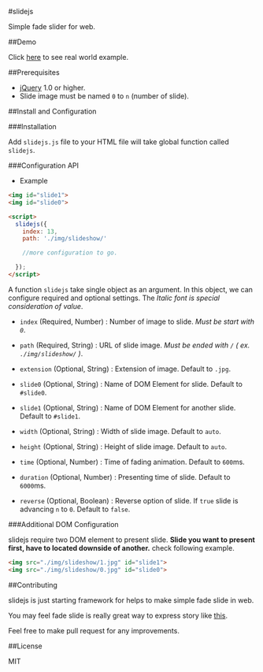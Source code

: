 #slidejs

Simple fade slider for web.

##Demo

Click [here](http://divtag.sejong.edu) to see real world example.

##Prerequisites

- [jQuery](http://jquery.com) 1.0 or higher.
- Slide image must be named `0` to `n` (number of slide).

##Install and Configuration

###Installation

Add `slidejs.js` file to your HTML file will take global function called `slidejs`.

###Configuration API

- Example

```html
<img id="slide1">
<img id="slide0">

<script>
  slidejs({
    index: 13,
    path: './img/slideshow/'

    //more configuration to go.

  });
</script>
```

A function `slidejs` take single object as an argument. In this object, we can configure required and optional settings. The *Italic font is special consideration of value*.

- `index` (Required, Number) : Number of image to slide. *Must be start with `0`*.

- `path` (Required, String) : URL of slide image. *Must be ended with `/` ( ex. `./img/slideshow/` )*.

- `extension` (Optional, String) : Extension of image. Default to `.jpg`.

- `slide0` (Optional, String) : Name of DOM Element for slide. Default to `#slide0`.

- `slide1` (Optional, String) : Name of DOM Element for another slide. Default to `#slide1`.

- `width` (Optional, String) : Width of slide image. Default to `auto`.

- `height` (Optional, String) : Height of slide image. Default to `auto`.

- `time` (Optional, Number) : Time of fading animation. Default to `600`ms.

- `duration` (Optional, Number) : Presenting time of slide. Default to `6000`ms.

- `reverse` (Optional, Boolean) : Reverse option of slide. If `true` slide is advancing `n` to `0`. Default to `false`.

###Additional DOM Configuration

slidejs require two DOM element to present slide. **Slide you want to present first, have to located downside of another.** check following example.

```html
<img src="./img/slideshow/1.jpg" id="slide1">
<img src="./img/slideshow/0.jpg" id="slide0">
```

##Contributing

slidejs is just starting framework for helps to make simple fade slide in web. 

You may feel fade slide is really great way to express story like [this](http://ycombinator.com).

Feel free to make pull request for any improvements.

##License

MIT









